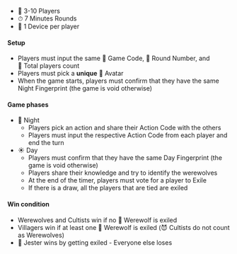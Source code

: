 - 👥 3-10 Players
- ⏱ 7 Minutes Rounds
- 📱 1 Device per player

#### Setup

- Players must input the same 🎲&nbsp;Game Code, 🔢&nbsp;Round Number, and 👥&nbsp;Total players count
- Players must pick a **unique** 👤&nbsp;Avatar
- When the game starts, players must confirm that they have the same Night Fingerprint (the game is void otherwise)

#### Game phases

- 🌙 Night
  - Players pick an action and share their Action Code with the others
  - Players must input the respective Action Code from each player and end the turn
- ☀️ Day
  - Players must confirm that they have the same Day Fingerprint (the game is void otherwise)
  - Players share their knowledge and try to identify the werewolves
  - At the end of the timer, players must vote for a player to Exile
  - If there is a draw, all the players that are tied are exiled

#### Win condition

- <span class="werewolves-text">Werewolves and Cultists</span> win if no <span class="werewolves-text">🐺&nbsp;Werewolf</span> is exiled
- <span class="villagers-text">Villagers</span> win if at least one <span class="werewolves-text">🐺&nbsp;Werewolf</span> is exiled (<span class="werewolves-text">😈&nbsp;Cultists</span> do not count as <span class="werewolves-text">Werewolves</span>)
- <span class="special-text">🤡&nbsp;Jester</span> wins by getting exiled - Everyone else loses
